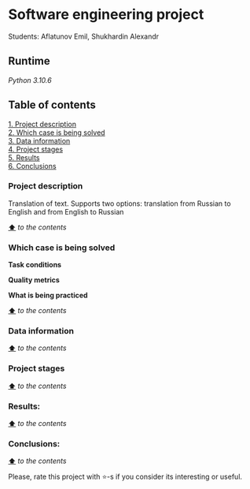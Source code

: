 # Software engineering project

Students: Aflatunov Emil, Shukhardin Alexandr


## **Runtime**
*Python 3.10.6*

## **Table of contents**
[1. Project description](#project-description)  
[2. Which case is being solved](#which-case-is-being-solved)  
[3. Data information](#data-information)  
[4. Project stages](#project-stages)  
[5. Results](#results)  
[6. Conclusions](#conclusions)  

### **Project description**
   Translation of text. Supports two options: translation from Russian to English and from English to Russian

[**⬆**](#table-of-contents) *to the contents*

### **Which case is being solved**
   

**Task conditions**
   

**Quality metrics**  
   

**What is being practiced**
   

[**⬆**](#table-of-contents) *to the contents*

### **Data information**
   

[**⬆**](#table-of-contents) *to the contents*

### **Project stages**
   

[**⬆**](#table-of-contents) *to the contents*

### **Results:**
   

[**⬆**](#table-of-contents) *to the contents*

### **Conclusions:**
   

[**⬆**](#table-of-contents) *to the contents*


Please, rate this project with ⭐️-s if you consider its interesting or useful.

